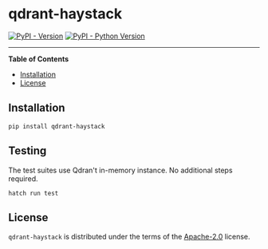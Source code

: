# qdrant-haystack

[![PyPI - Version](https://img.shields.io/pypi/v/qdrant-haystack.svg)](https://pypi.org/project/qdrant-haystack)
[![PyPI - Python Version](https://img.shields.io/pypi/pyversions/qdrant-haystack.svg)](https://pypi.org/project/qdrant-haystack)

-----

**Table of Contents**

- [Installation](#installation)
- [License](#license)

## Installation

```console
pip install qdrant-haystack
```

## Testing
The test suites use Qdran't in-memory instance. No additional steps required.

```console
hatch run test
```

## License

`qdrant-haystack` is distributed under the terms of the [Apache-2.0](https://spdx.org/licenses/Apache-2.0.html) license.
